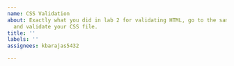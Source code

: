 ```yaml
---
name: CSS Validation
about: Exactly what you did in lab 2 for validating HTML, go to the same exact site
  and validate your CSS file.
title: ''
labels: ''
assignees: kbarajas5432

---
```



